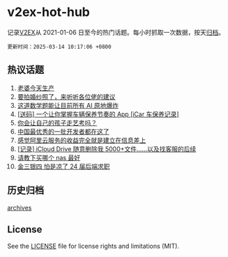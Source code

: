 # v2ex-hot-hub

 记录[V2EX](https://www.v2ex.com/)从 2021-01-06 日至今的热门话题。每小时抓取一次数据，按天[归档](archives)。

`更新时间：2025-03-14 10:17:06 +0800`

## 热议话题

1. [老婆今天生产](https://www.v2ex.com/t/1118101)
1. [要拍婚纱照了，来听听各位佬的建议](https://www.v2ex.com/t/1118043)
1. [这道数学题能让目前所有 AI 原地爆炸](https://www.v2ex.com/t/1118105)
1. [[送码] 一个让你掌握车辆保养节奏的 App [iCar 车保养记录]](https://www.v2ex.com/t/1118078)
1. [你会让自己的孩子走艺考吗？](https://www.v2ex.com/t/1118074)
1. [中国最优秀的一批开发者都在这了](https://www.v2ex.com/t/1118175)
1. [感觉阿里云服务的收益完全就是建立在信息差上](https://www.v2ex.com/t/1118071)
1. [[记录] iCloud Drive 随意删除我 5000+文件……以及找客服的后续](https://www.v2ex.com/t/1118248)
1. [请教下买哪个 nas 最好](https://www.v2ex.com/t/1118189)
1. [金三银四 怕是凉了 24 届后端求职](https://www.v2ex.com/t/1118092)

## 历史归档

[archives](archives)

## License

See the [LICENSE](LICENSE) file for license rights and limitations (MIT).
